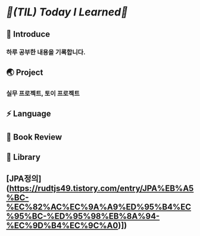 # _📌(TIL) Today I Learned📌_


## 📣 Introduce
### 하루 공부한 내용을 기록합니다.



## 🌏 Project
### 실무 프로젝트, 토이 프로젝트



## ⚡ Language



## 📘 Book Review


## 📒 Library
## [JPA정의] (https://rudtjs49.tistory.com/entry/JPA%EB%A5%BC-%EC%82%AC%EC%9A%A9%ED%95%B4%EC%95%BC-%ED%95%98%EB%8A%94-%EC%9D%B4%EC%9C%A0)])
